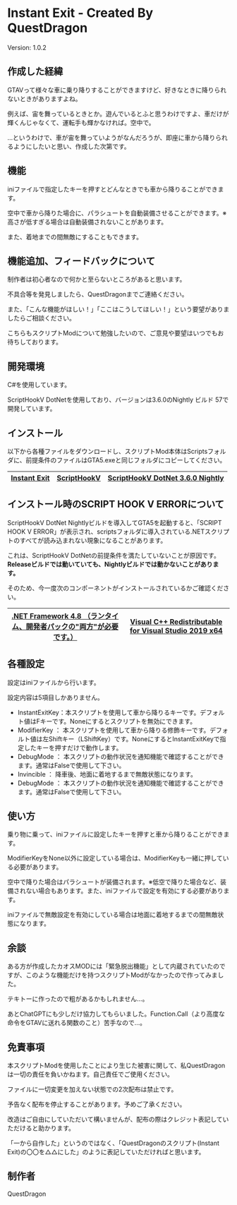 # Instant Exit - Created By QuestDragon
Version: 1.0.2
## 作成した経緯
GTAVって様々な車に乗り降りすることができますけど、好きなときに降りられないときがありますよね。

例えば、宙を舞っているときとか。遊んでいるとふと思うわけですよ、車だけが輝くんじゃなくて、運転手も輝かなければ。空中で。

…というわけで、車が宙を舞っていようがなんだろうが、即座に車から降りられるようにしたいと思い、作成した次第です。

## 機能
iniファイルで指定したキーを押すとどんなときでも車から降りることができます。

空中で車から降りた場合に、パラシュートを自動装備させることができます。※高さが低すぎる場合は自動装備されないことがあります。

また、着地までの間無敵にすることもできます。

## 機能追加、フィードバックについて
制作者は初心者なので何かと至らないところがあると思います。

不具合等を発見しましたら、QuestDragonまでご連絡ください。

また、「こんな機能がほしい！」「ここはこうしてほしい！」という要望がありましたらご相談ください。

こちらもスクリプトModについて勉強したいので、ご意見や要望はいつでもお待ちしております。

## 開発環境
C#を使用しています。

ScriptHookV DotNetを使用しており、バージョンは3.6.0のNightly ビルド 57で開発しています。

## インストール
以下から各種ファイルをダウンロードし、スクリプトMod本体はScriptsフォルダに、前提条件のファイルはGTA5.exeと同じフォルダにコピーしてください。

| [Instant Exit](https://github.com/QuestDragon/GTAV_InstantExit/releases/latest/download/InstantExit.zip) | [ScriptHookV](http://dev-c.com/gtav/scripthookv/) | [ScriptHookV DotNet 3.6.0 Nightly](https://github.com/scripthookvdotnet/scripthookvdotnet-nightly/releases/latest) |
| ------------- | ------------- | ------------- | 

## インストール時のSCRIPT HOOK V ERRORについて
ScriptHookV DotNet Nightlyビルドを導入してGTA5を起動すると、「SCRIPT HOOK V ERROR」が表示され、scriptsフォルダに導入されている.NETスクリプトのすべてが読み込まれない現象になることがあります。

これは、ScriptHookV DotNetの前提条件を満たしていないことが原因です。**Releaseビルドでは動いていても、Nightlyビルドでは動かないことがあります。**

そのため、今一度次のコンポーネントがインストールされているかご確認ください。

| [.NET Framework 4.8 （ランタイム、開発者パックの"両方"が必要です。）](https://dotnet.microsoft.com/download/dotnet-framework/net48) | [Visual C++ Redistributable for Visual Studio 2019 x64](https://support.microsoft.com/en-us/help/2977003/the-latest-supported-visual-c-downloads) |
| ------------- | ------------- |

## 各種設定
設定はiniファイルから行います。

設定内容は5項目しかありません。

- InstantExitKey：本スクリプトを使用して車から降りるキーです。デフォルト値はFキーです。Noneにするとスクリプトを無効にできます。
- ModifierKey ： 本スクリプトを使用して車から降りる修飾キーです。デフォルト値は左Shiftキー（LShiftKey）です。NoneにするとInstantExitKeyで指定したキーを押すだけで動作します。
- DebugMode ： 本スクリプトの動作状況を通知機能で確認することができます。通常はFalseで使用して下さい。
- Invincible ： 降車後、地面に着地するまで無敵状態になります。
- DebugMode ： 本スクリプトの動作状況を通知機能で確認することができます。通常はFalseで使用して下さい。


## 使い方
乗り物に乗って、iniファイルに設定したキーを押すと車から降りることができます。

ModifierKeyをNone以外に設定している場合は、ModifierKeyも一緒に押している必要があります。

空中で降りた場合はパラシュートが装備されます。※低空で降りた場合など、装備されない場合もあります。また、iniファイルで設定を有効にする必要があります。

iniファイルで無敵設定を有効にしている場合は地面に着地するまでの間無敵状態になります。

## 余談
ある方が作成したカオスMODには「緊急脱出機能」として内蔵されていたのですが、このような機能だけを持つスクリプトModがなかったので作ってみました。

テキトーに作ったので粗があるかもしれません…。

あとChatGPTにも少しだけ協力してもらいました。Function.Call（より高度な命令をGTAVに送れる関数のこと）苦手なので…。

## 免責事項
本スクリプトModを使用したことにより生じた被害に関して、私QuestDragonは一切の責任を負いかねます。自己責任でご使用ください。

ファイルに一切変更を加えない状態での2次配布は禁止です。

予告なく配布を停止することがあります。予めご了承ください。

改造はご自由にしていただいて構いませんが、配布の際はクレジット表記していただけると助かります。

「一から自作した」というのではなく、「QuestDragonのスクリプト(Instant Exit)の〇〇を△△にした」のように表記していただければと思います。

## 制作者
QuestDragon
